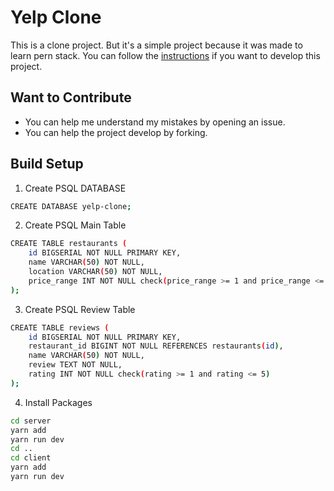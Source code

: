# Yelp Clone
This is a clone project. But it's a simple project because it was made to learn pern stack.
You can follow the [instructions](#build-setup) if you want to develop this project.

## Want to Contribute
- You can help me understand my mistakes by opening an issue.
- You can help the project develop by forking.

## Build Setup
1) Create PSQL DATABASE
````bash
CREATE DATABASE yelp-clone;
````
2) Create PSQL Main Table
````bash
CREATE TABLE restaurants (
    id BIGSERIAL NOT NULL PRIMARY KEY,
    name VARCHAR(50) NOT NULL,
    location VARCHAR(50) NOT NULL,
    price_range INT NOT NULL check(price_range >= 1 and price_range <= 5)
);
````
3) Create PSQL Review Table
````bash
CREATE TABLE reviews (
    id BIGSERIAL NOT NULL PRIMARY KEY,
    restaurant_id BIGINT NOT NULL REFERENCES restaurants(id),
    name VARCHAR(50) NOT NULL,
    review TEXT NOT NULL,
    rating INT NOT NULL check(rating >= 1 and rating <= 5)
);
````
4) Install Packages
````bash
cd server
yarn add
yarn run dev
cd ..
cd client
yarn add
yarn run dev
````
